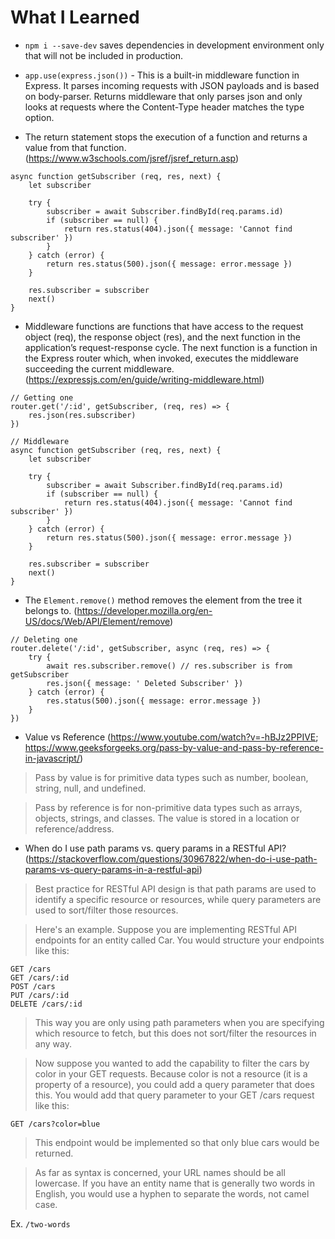 # What I Learned

- `npm i --save-dev` saves dependencies in development environment only that will not be included in production.

- `app.use(express.json())` - This is a built-in middleware function in Express. It parses incoming requests with JSON payloads and is based on body-parser. Returns middleware that only parses json and only looks at requests where the Content-Type header matches the type option.

- The return statement stops the execution of a function and returns a value from that function. (https://www.w3schools.com/jsref/jsref_return.asp)
```JS
async function getSubscriber (req, res, next) {
    let subscriber

    try {
        subscriber = await Subscriber.findById(req.params.id)
        if (subscriber == null) {
            return res.status(404).json({ message: 'Cannot find subscriber' })
        }
    } catch (error) {
        return res.status(500).json({ message: error.message })
    }

    res.subscriber = subscriber
    next()
}
```

- Middleware functions are functions that have access to the request object (req), the response object (res), and the next function in the application’s request-response cycle. The next function is a function in the Express router which, when invoked, executes the middleware succeeding the current middleware.
(https://expressjs.com/en/guide/writing-middleware.html)
```JS
// Getting one
router.get('/:id', getSubscriber, (req, res) => {
    res.json(res.subscriber)
})

// Middleware
async function getSubscriber (req, res, next) {
    let subscriber

    try {
        subscriber = await Subscriber.findById(req.params.id)
        if (subscriber == null) {
            return res.status(404).json({ message: 'Cannot find subscriber' })
        }
    } catch (error) {
        return res.status(500).json({ message: error.message })
    }

    res.subscriber = subscriber
    next()
}
```

- The `Element.remove()` method removes the element from the tree it belongs to. (https://developer.mozilla.org/en-US/docs/Web/API/Element/remove)
```JS
// Deleting one
router.delete('/:id', getSubscriber, async (req, res) => {
    try {
        await res.subscriber.remove() // res.subscriber is from getSubscriber
        res.json({ message: ' Deleted Subscriber' })
    } catch (error) {
        res.status(500).json({ message: error.message })
    }
})
```

- Value vs Reference (https://www.youtube.com/watch?v=-hBJz2PPIVE; https://www.geeksforgeeks.org/pass-by-value-and-pass-by-reference-in-javascript/)

> Pass by value is for primitive data types such as number, boolean, string, null, and undefined.

> Pass by reference is for non-primitive data types such as arrays, objects, strings, and classes. The value is stored in a location or reference/address.

- When do I use path params vs. query params in a RESTful API? (https://stackoverflow.com/questions/30967822/when-do-i-use-path-params-vs-query-params-in-a-restful-api)

> Best practice for RESTful API design is that path params are used to identify a specific resource or resources, while query parameters are used to sort/filter those resources.

> Here's an example. Suppose you are implementing RESTful API endpoints for an entity called Car. You would structure your endpoints like this:
```
GET /cars
GET /cars/:id
POST /cars
PUT /cars/:id
DELETE /cars/:id
```

> This way you are only using path parameters when you are specifying which resource to fetch, but this does not sort/filter the resources in any way.

> Now suppose you wanted to add the capability to filter the cars by color in your GET requests. Because color is not a resource (it is a property of a resource), you could add a query parameter that does this. You would add that query parameter to your GET /cars request like this:
```
GET /cars?color=blue
```
> This endpoint would be implemented so that only blue cars would be returned.

> As far as syntax is concerned, your URL names should be all lowercase. If you have an entity name that is generally two words in English, you would use a hyphen to separate the words, not camel case.

Ex. `/two-words`
